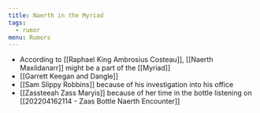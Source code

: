```yaml
---
title: Naerth in the Myriad
tags:
  - rumor
menu: Rumors
---
```


- According to [[Raphael King Ambrosius Costeau]], [[Naerth Maxildanarr]] might be a part of the [[Myriad]]
- [[Garrett Keegan and Dangle]]
- [[Sam Slippy Robbins]] because of his investigation into his office
- [[Zassteeah Zass Maryis]] because of her time in the bottle listening on [[202204162114 - Zaas Bottle Naerth Encounter]]